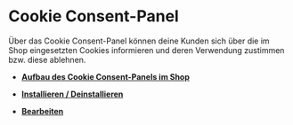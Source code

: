 # Cookie Consent-Panel 

Über das Cookie Consent-Panel können deine Kunden sich über die im Shop eingesetzten Cookies informieren und deren Verwendung zustimmen bzw. diese ablehnen.

-   **[Aufbau des Cookie Consent-Panels im Shop](7_4_21_1_AufbauDesCookieConsent_PanelsImShop.md)**  

-   **[Installieren / Deinstallieren](7_4_21_2_Installieren_Deinstallieren.md)**  

-   **[Bearbeiten](7_4_21_3_Bearbeiten.md)**  





